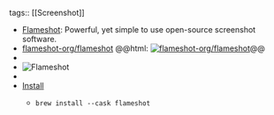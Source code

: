 tags:: [[Screenshot]]

- [Flameshot](https://flameshot.org/): Powerful, yet simple to use open-source screenshot software.
- [flameshot-org/flameshot](https://github.com/flameshot-org/flameshot)
  @@html: <a href="https://github.com/flameshot-org/flameshot/"><img src="https://github-readme-stats-astronomer.vercel.app/api/pin/?username=flameshot-org&repo=flameshot&theme=tokyonight" alt="flameshot-org/flameshot"/></a>@@
-
- ![Flameshot](https://flameshot.org/img/flameshot-demo.gif)
-
- [Install](https://github.com/flameshot-org/flameshot#installation)
  - ```shell
    brew install --cask flameshot
    ```
